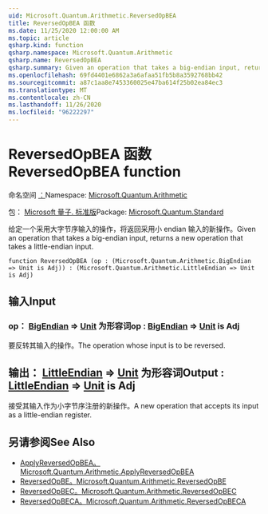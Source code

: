 ```yaml
---
uid: Microsoft.Quantum.Arithmetic.ReversedOpBEA
title: ReversedOpBEA 函数
ms.date: 11/25/2020 12:00:00 AM
ms.topic: article
qsharp.kind: function
qsharp.namespace: Microsoft.Quantum.Arithmetic
qsharp.name: ReversedOpBEA
qsharp.summary: Given an operation that takes a big-endian input, returns a new operation that takes a little-endian input.
ms.openlocfilehash: 69fd4401e6862a3a6afaa51fb5b8a3592768bb42
ms.sourcegitcommit: a87c1aa8e7453360025e47ba614f25b02ea84ec3
ms.translationtype: MT
ms.contentlocale: zh-CN
ms.lasthandoff: 11/26/2020
ms.locfileid: "96222297"
---
```

# <a name="reversedopbea-function"></a><span data-ttu-id="df5d9-102">ReversedOpBEA 函数</span><span class="sxs-lookup"><span data-stu-id="df5d9-102">ReversedOpBEA function</span></span>

<span data-ttu-id="df5d9-103">命名空间 [：](xref:Microsoft.Quantum.Arithmetic)</span><span class="sxs-lookup"><span data-stu-id="df5d9-103">Namespace: [Microsoft.Quantum.Arithmetic](xref:Microsoft.Quantum.Arithmetic)</span></span>

<span data-ttu-id="df5d9-104">包： [Microsoft 量子. 标准版](https://nuget.org/packages/Microsoft.Quantum.Standard)</span><span class="sxs-lookup"><span data-stu-id="df5d9-104">Package: [Microsoft.Quantum.Standard](https://nuget.org/packages/Microsoft.Quantum.Standard)</span></span>


<span data-ttu-id="df5d9-105">给定一个采用大字节序输入的操作，将返回采用小 endian 输入的新操作。</span><span class="sxs-lookup"><span data-stu-id="df5d9-105">Given an operation that takes a big-endian input, returns a new operation that takes a little-endian input.</span></span>

```qsharp
function ReversedOpBEA (op : (Microsoft.Quantum.Arithmetic.BigEndian => Unit is Adj)) : (Microsoft.Quantum.Arithmetic.LittleEndian => Unit is Adj)
```


## <a name="input"></a><span data-ttu-id="df5d9-106">输入</span><span class="sxs-lookup"><span data-stu-id="df5d9-106">Input</span></span>

### <a name="op--bigendian--unit--is-adj"></a><span data-ttu-id="df5d9-107">op： [BigEndian](xref:Microsoft.Quantum.Arithmetic.BigEndian) => [Unit](xref:microsoft.quantum.lang-ref.unit)  为形容词</span><span class="sxs-lookup"><span data-stu-id="df5d9-107">op : [BigEndian](xref:Microsoft.Quantum.Arithmetic.BigEndian) => [Unit](xref:microsoft.quantum.lang-ref.unit)  is Adj</span></span>

<span data-ttu-id="df5d9-108">要反转其输入的操作。</span><span class="sxs-lookup"><span data-stu-id="df5d9-108">The operation whose input is to be reversed.</span></span>



## <a name="output--littleendian--unit--is-adj"></a><span data-ttu-id="df5d9-109">输出： [LittleEndian](xref:Microsoft.Quantum.Arithmetic.LittleEndian) => [Unit](xref:microsoft.quantum.lang-ref.unit)  为形容词</span><span class="sxs-lookup"><span data-stu-id="df5d9-109">Output : [LittleEndian](xref:Microsoft.Quantum.Arithmetic.LittleEndian) => [Unit](xref:microsoft.quantum.lang-ref.unit)  is Adj</span></span>

<span data-ttu-id="df5d9-110">接受其输入作为小字节序注册的新操作。</span><span class="sxs-lookup"><span data-stu-id="df5d9-110">A new operation that accepts its input as a little-endian register.</span></span>

## <a name="see-also"></a><span data-ttu-id="df5d9-111">另请参阅</span><span class="sxs-lookup"><span data-stu-id="df5d9-111">See Also</span></span>

- [<span data-ttu-id="df5d9-112">ApplyReversedOpBEA。</span><span class="sxs-lookup"><span data-stu-id="df5d9-112">Microsoft.Quantum.Arithmetic.ApplyReversedOpBEA</span></span>](xref:Microsoft.Quantum.Arithmetic.ApplyReversedOpBEA)
- [<span data-ttu-id="df5d9-113">ReversedOpBE。</span><span class="sxs-lookup"><span data-stu-id="df5d9-113">Microsoft.Quantum.Arithmetic.ReversedOpBE</span></span>](xref:Microsoft.Quantum.Arithmetic.ReversedOpBE)
- [<span data-ttu-id="df5d9-114">ReversedOpBEC。</span><span class="sxs-lookup"><span data-stu-id="df5d9-114">Microsoft.Quantum.Arithmetic.ReversedOpBEC</span></span>](xref:Microsoft.Quantum.Arithmetic.ReversedOpBEC)
- [<span data-ttu-id="df5d9-115">ReversedOpBECA。</span><span class="sxs-lookup"><span data-stu-id="df5d9-115">Microsoft.Quantum.Arithmetic.ReversedOpBECA</span></span>](xref:Microsoft.Quantum.Arithmetic.ReversedOpBECA)